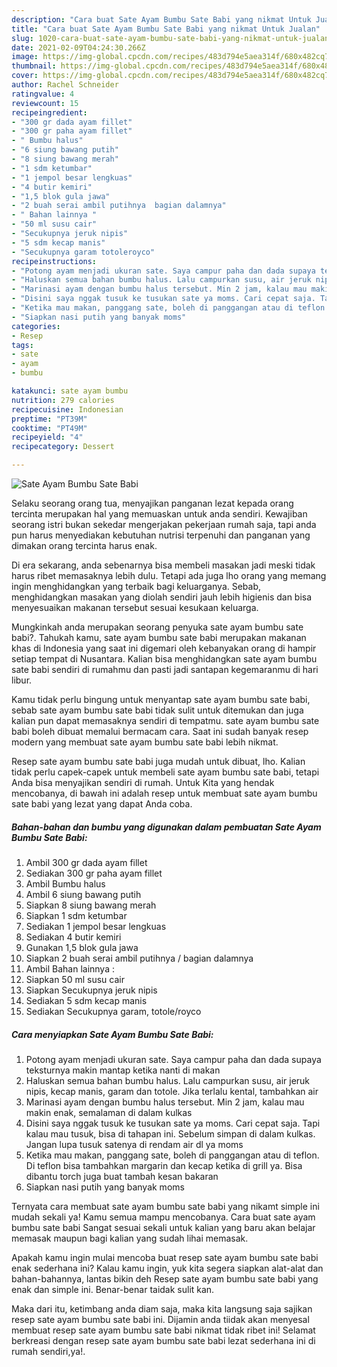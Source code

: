 ```yaml
---
description: "Cara buat Sate Ayam Bumbu Sate Babi yang nikmat Untuk Jualan"
title: "Cara buat Sate Ayam Bumbu Sate Babi yang nikmat Untuk Jualan"
slug: 1020-cara-buat-sate-ayam-bumbu-sate-babi-yang-nikmat-untuk-jualan
date: 2021-02-09T04:24:30.266Z
image: https://img-global.cpcdn.com/recipes/483d794e5aea314f/680x482cq70/sate-ayam-bumbu-sate-babi-foto-resep-utama.jpg
thumbnail: https://img-global.cpcdn.com/recipes/483d794e5aea314f/680x482cq70/sate-ayam-bumbu-sate-babi-foto-resep-utama.jpg
cover: https://img-global.cpcdn.com/recipes/483d794e5aea314f/680x482cq70/sate-ayam-bumbu-sate-babi-foto-resep-utama.jpg
author: Rachel Schneider
ratingvalue: 4
reviewcount: 15
recipeingredient:
- "300 gr dada ayam fillet"
- "300 gr paha ayam fillet"
- " Bumbu halus"
- "6 siung bawang putih"
- "8 siung bawang merah"
- "1 sdm ketumbar"
- "1 jempol besar lengkuas"
- "4 butir kemiri"
- "1,5 blok gula jawa"
- "2 buah serai ambil putihnya  bagian dalamnya"
- " Bahan lainnya "
- "50 ml susu cair"
- "Secukupnya jeruk nipis"
- "5 sdm kecap manis"
- "Secukupnya garam totoleroyco"
recipeinstructions:
- "Potong ayam menjadi ukuran sate. Saya campur paha dan dada supaya teksturnya makin mantap ketika nanti di makan"
- "Haluskan semua bahan bumbu halus. Lalu campurkan susu, air jeruk nipis, kecap manis, garam dan totole. Jika terlalu kental, tambahkan air"
- "Marinasi ayam dengan bumbu halus tersebut. Min 2 jam, kalau mau makin enak, semalaman di dalam kulkas"
- "Disini saya nggak tusuk ke tusukan sate ya moms. Cari cepat saja. Tapi kalau mau tusuk, bisa di tahapan ini. Sebelum simpan di dalam kulkas. Jangan lupa tusuk satenya di rendam air dl ya moms"
- "Ketika mau makan, panggang sate, boleh di panggangan atau di teflon. Di teflon bisa tambahkan margarin dan kecap ketika di grill ya. Bisa dibantu torch juga buat tambah kesan bakaran"
- "Siapkan nasi putih yang banyak moms"
categories:
- Resep
tags:
- sate
- ayam
- bumbu

katakunci: sate ayam bumbu 
nutrition: 279 calories
recipecuisine: Indonesian
preptime: "PT39M"
cooktime: "PT49M"
recipeyield: "4"
recipecategory: Dessert

---
```



![Sate Ayam Bumbu Sate Babi](https://img-global.cpcdn.com/recipes/483d794e5aea314f/680x482cq70/sate-ayam-bumbu-sate-babi-foto-resep-utama.jpg)

Selaku seorang orang tua, menyajikan panganan lezat kepada orang tercinta merupakan hal yang memuaskan untuk anda sendiri. Kewajiban seorang istri bukan sekedar mengerjakan pekerjaan rumah saja, tapi anda pun harus menyediakan kebutuhan nutrisi terpenuhi dan panganan yang dimakan orang tercinta harus enak.

Di era  sekarang, anda sebenarnya bisa membeli masakan jadi meski tidak harus ribet memasaknya lebih dulu. Tetapi ada juga lho orang yang memang ingin menghidangkan yang terbaik bagi keluarganya. Sebab, menghidangkan masakan yang diolah sendiri jauh lebih higienis dan bisa menyesuaikan makanan tersebut sesuai kesukaan keluarga. 



Mungkinkah anda merupakan seorang penyuka sate ayam bumbu sate babi?. Tahukah kamu, sate ayam bumbu sate babi merupakan makanan khas di Indonesia yang saat ini digemari oleh kebanyakan orang di hampir setiap tempat di Nusantara. Kalian bisa menghidangkan sate ayam bumbu sate babi sendiri di rumahmu dan pasti jadi santapan kegemaranmu di hari libur.

Kamu tidak perlu bingung untuk menyantap sate ayam bumbu sate babi, sebab sate ayam bumbu sate babi tidak sulit untuk ditemukan dan juga kalian pun dapat memasaknya sendiri di tempatmu. sate ayam bumbu sate babi boleh dibuat memalui bermacam cara. Saat ini sudah banyak resep modern yang membuat sate ayam bumbu sate babi lebih nikmat.

Resep sate ayam bumbu sate babi juga mudah untuk dibuat, lho. Kalian tidak perlu capek-capek untuk membeli sate ayam bumbu sate babi, tetapi Anda bisa menyajikan sendiri di rumah. Untuk Kita yang hendak mencobanya, di bawah ini adalah resep untuk membuat sate ayam bumbu sate babi yang lezat yang dapat Anda coba.

<!--inarticleads1-->

##### Bahan-bahan dan bumbu yang digunakan dalam pembuatan Sate Ayam Bumbu Sate Babi:

1. Ambil 300 gr dada ayam fillet
1. Sediakan 300 gr paha ayam fillet
1. Ambil  Bumbu halus
1. Ambil 6 siung bawang putih
1. Siapkan 8 siung bawang merah
1. Siapkan 1 sdm ketumbar
1. Sediakan 1 jempol besar lengkuas
1. Sediakan 4 butir kemiri
1. Gunakan 1,5 blok gula jawa
1. Siapkan 2 buah serai ambil putihnya / bagian dalamnya
1. Ambil  Bahan lainnya :
1. Siapkan 50 ml susu cair
1. Siapkan Secukupnya jeruk nipis
1. Sediakan 5 sdm kecap manis
1. Sediakan Secukupnya garam, totole/royco




<!--inarticleads2-->

##### Cara menyiapkan Sate Ayam Bumbu Sate Babi:

1. Potong ayam menjadi ukuran sate. Saya campur paha dan dada supaya teksturnya makin mantap ketika nanti di makan
1. Haluskan semua bahan bumbu halus. Lalu campurkan susu, air jeruk nipis, kecap manis, garam dan totole. Jika terlalu kental, tambahkan air
1. Marinasi ayam dengan bumbu halus tersebut. Min 2 jam, kalau mau makin enak, semalaman di dalam kulkas
1. Disini saya nggak tusuk ke tusukan sate ya moms. Cari cepat saja. Tapi kalau mau tusuk, bisa di tahapan ini. Sebelum simpan di dalam kulkas. Jangan lupa tusuk satenya di rendam air dl ya moms
1. Ketika mau makan, panggang sate, boleh di panggangan atau di teflon. Di teflon bisa tambahkan margarin dan kecap ketika di grill ya. Bisa dibantu torch juga buat tambah kesan bakaran
1. Siapkan nasi putih yang banyak moms




Ternyata cara membuat sate ayam bumbu sate babi yang nikamt simple ini mudah sekali ya! Kamu semua mampu mencobanya. Cara buat sate ayam bumbu sate babi Sangat sesuai sekali untuk kalian yang baru akan belajar memasak maupun bagi kalian yang sudah lihai memasak.

Apakah kamu ingin mulai mencoba buat resep sate ayam bumbu sate babi enak sederhana ini? Kalau kamu ingin, yuk kita segera siapkan alat-alat dan bahan-bahannya, lantas bikin deh Resep sate ayam bumbu sate babi yang enak dan simple ini. Benar-benar taidak sulit kan. 

Maka dari itu, ketimbang anda diam saja, maka kita langsung saja sajikan resep sate ayam bumbu sate babi ini. Dijamin anda tiidak akan menyesal membuat resep sate ayam bumbu sate babi nikmat tidak ribet ini! Selamat berkreasi dengan resep sate ayam bumbu sate babi lezat sederhana ini di rumah sendiri,ya!.

